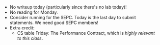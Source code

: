 * No writeup today (particularly since there's no lab today)!
* No reading for Monday.
* Consider running for the SEPC.  Today is the last day to submit
  statements.  We need good SEPC members!
* Extra credit:
    * CS table Friday: The Performance Contract, which is *highly relevant
      to this class*.
       
